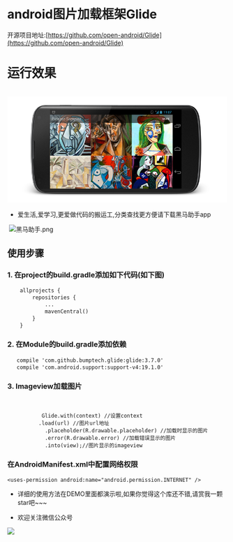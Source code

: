 # android图片加载框架Glide
开源项目地址:[https://github.com/open-android/Glide](https://github.com/open-android/Glide)

# 运行效果

  ![](static/sample.png)

* 爱生活,爱学习,更爱做代码的搬运工,分类查找更方便请下载黑马助手app
​

​
![黑马助手.png](http://upload-images.jianshu.io/upload_images/4037105-f777f1214328dcc4.png?imageMogr2/auto-orient/strip%7CimageView2/2/w/1240)
​
## 使用步骤

### 1. 在project的build.gradle添加如下代码(如下图)

        allprojects {
            repositories {
                ...
                mavenCentral() 
            }
        }


### 2. 在Module的build.gradle添加依赖

	   compile 'com.github.bumptech.glide:glide:3.7.0'
	   compile 'com.android.support:support-v4:19.1.0'

### 3. Imageview加载图片
​

	           Glide.with(context) //设置context
	          .load(url) //图片url地址
		        .placeholder(R.drawable.placeholder) //加载时显示的图片
		        .error(R.drawable.error) //加载错误显示的图片
		        .into(view);//图片显示的imageview

### 在AndroidManifest.xml中配置网络权限

	<uses-permission android:name="android.permission.INTERNET" />
	
	
* 详细的使用方法在DEMO里面都演示啦,如果你觉得这个库还不错,请赏我一颗star吧~~~

* 欢迎关注微信公众号

![](http://upload-images.jianshu.io/upload_images/4037105-8f737b5104dd0b5d.png?imageMogr2/auto-orient/strip%7CimageView2/2/w/1240)	

